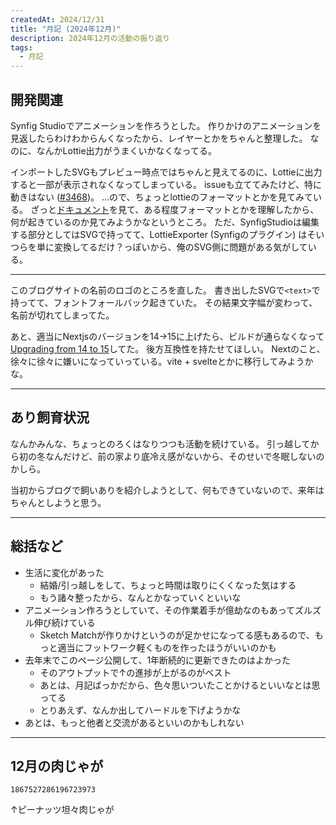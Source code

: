 ```yaml
---
createdAt: 2024/12/31
title: "月記 (2024年12月)"
description: 2024年12月の活動の振り返り
tags: 
  - 月記
---
```


## 開発関連

Synfig Studioでアニメーションを作ろうとした。
作りかけのアニメーションを見返したらわけわからんくなったから、レイヤーとかをちゃんと整理した。
なのに、なんかLottie出力がうまくいかなくなってる。

インポートしたSVGもプレビュー時点ではちゃんと見えてるのに、Lottieに出力すると一部が表示されなくなってしまっている。
issueも立ててみたけど、特に動きはない ([#3468](https://github.com/synfig/synfig/issues/3468))。
…ので、ちょっとlottieのフォーマットとかを見てみている。
ざっと[ドキュメント](https://lottiefiles.github.io/lottie-docs/)を見て、ある程度フォーマットとかを理解したから、何が起きているのか見てみようかなというところ。
ただ、SynfigStudioは編集する部分としてはSVGで持ってて、LottieExporter (Synfigのプラグイン) はそいつらを単に変換してるだけ？っぽいから、俺のSVG側に問題がある気がしている。

---

このブログサイトの名前のロゴのところを直した。
書き出したSVGで`<text>`で持ってて、フォントフォールバック起きていた。
その結果文字幅が変わって、名前が切れてしまってた。

あと、適当にNextjsのバージョンを14→15に上げたら、ビルドが通らなくなって[Upgrading from 14 to 15](https://nextjs.org/docs/app/building-your-application/upgrading/version-15)してた。
後方互換性を持たせてほしい。
Nextのこと、徐々に徐々に嫌いになっていっている。vite + svelteとかに移行してみようかな。

---

## あり飼育状況

なんかみんな、ちょっとのろくはなりつつも活動を続けている。
引っ越してから初の冬なんだけど、前の家より底冷え感がないから、そのせいで冬眠しないのかしら。

当初からブログで飼いありを紹介しようとして、何もできていないので、来年はちゃんとしようと思う。

---

## 総括など

* 生活に変化があった
  * 結婚/引っ越しをして、ちょっと時間は取りにくくなった気はする
  * もう諸々整ったから、なんとかなっていくといいな
* アニメーション作ろうとしていて、その作業着手が億劫なのもあってズルズル伸び続けている
  * Sketch Matchが作りかけというのが足かせになってる感もあるので、もっと適当にフットワーク軽くものを作ったほうがいいのかも
* 去年末でこのページ公開して、1年断続的に更新できたのはよかった
  * そのアウトプットで↑の進捗が上がるのがベスト
  * あとは、月記ばっかだから、色々思いついたことかけるといいなとは思ってる
  * とりあえず、なんか出してハードルを下げようかな
* あとは、もっと他者と交流があるといいのかもしれない

---

## 12月の肉じゃが

```twitter
1867527286196723973
```

↑ピーナッツ坦々肉じゃが